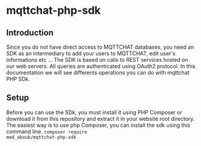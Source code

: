 # mqttchat-php-sdk

## Introduction
Since you do not have direct access to MQTTCHAT databases, you need an SDK as an intermediary to add your users to MQTTCHAT, edit user's informations etc ... The SDK is based on calls to REST services hosted on our web servers. All queries are authenticated using OAuth2 protocol.
In this documentation we will see differents operations you can do with mqttchat PHP SDk.

## Setup

Before you can use the SDk, you must install it using PHP Composer or download it from this repository and extract it in your website root directory.<br>
The easiest way is to use php Composer, you can install the sdk using this command line.
<code>composer require med_aboub/mqttchat-php-sdk</code>
